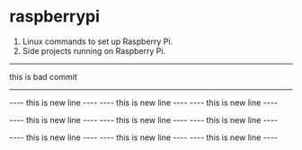 # raspberrypi

1. Linux commands to set up Raspberry Pi.
2. Side projects running on Raspberry Pi.

----- 

this is bad commit

-----


---- this is new line ----
---- this is new line ----
---- this is new line ----

---- this is new line ----
---- this is new line ----
---- this is new line ----

---- this is new line ----
---- this is new line ----
---- this is new line ----




